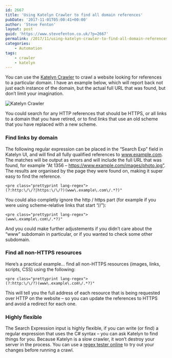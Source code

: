 ```yaml
---
id: 2667
title: 'Using Katelyn Crawler to find all domain references'
pubDate: '2017-11-01T05:00:41+00:00'
author: 'Steve Fenton'
layout: post
guid: 'https://www.stevefenton.co.uk/?p=2667'
permalink: /2017/11/using-katelyn-crawler-to-find-all-domain-references/
categories:
    - Automation
tags:
    - crawler
    - katelyn
---
```


You can use the [Katelyn Crawler](https://github.com/Steve-Fenton/Katelyn/wiki/Katelyn-UI) to crawl a website looking for references to a particular domain. I have an example below, which will report back not just each instance of the domain, but the actual full URL that was found, but don’t limit your imagination.

![Katelyn Crawler](https://www.stevefenton.co.uk/wp-content/uploads/2017/10/katelyn-crawler.png)

You could search for any HTTP references that should be HTTPS, or all links to a domain that you have retired, or to find links that use an old scheme that you have replaced with a new scheme.

### Find links by domain

The following regular expression can be placed in the “Search Exp” field in Katelyn UI, and will find all fully qualified references to www.example.com. The matches will be output as errors and will include the full URL that was found, for example “At 1356 – https://www.example.com/images/photo.jpg”. The results are organised by the page they were found on, making it super easy to find the reference.

```
<pre class="prettyprint lang-regex">
(?:http:\/\/?|https:\/\/?)(www\.example\.com\/.*?)"
```

You could also completly ignore the http / https part (for example if you were using scheme-relative links that start “//”):

```
<pre class="prettyprint lang-regex">
(www\.example\.com\/.*?)"
```

And you could make further adjustements if you didn’t care about the “www” subdomain in particular, or if you wanted to check some other subdomain.

### Find all non-HTTPS resources

Here’s a practical example… find all non-HTTPS resources (images, links, scripts, CSS) using the following:

```
<pre class="prettyprint lang-regex">
(?:http:\/\/?)(www\.example\.com\/.*?)"
```

This will tell you the full address of each resource that is being requested over HTTP on the website – so you can update the references to HTTPS and avoid a redirect for each one.

### Highly flexible

The Search Expression input is highly flexible, if you can write (or find) a regular expression that uses the C# syntax – you can ask Katelyn to find things for you. Because Katelyn is a slow crawler, it won’t destroy your server in the process. You can use a [regex tester online](https://regex101.com/r/LLNkgL/1) to try out your changes before running a crawl.